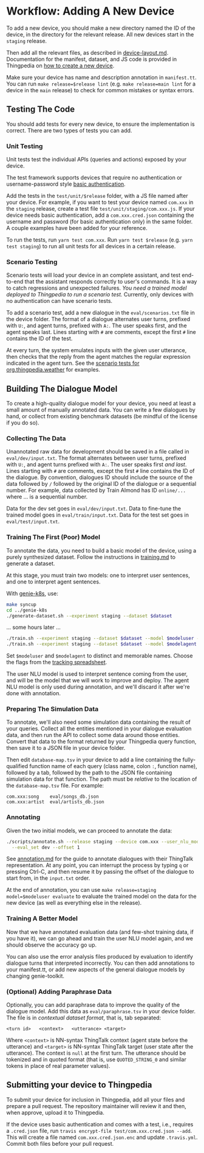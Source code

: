 # Workflow: Adding A New Device

To add a new device, you should make a new directory named the ID of the device,
in the directory for the relevant release. All new devices start in the `staging` release.

Then add all the relevant files, as described in [device-layout.md](device-layout.md).
Documentation for the manifest, dataset, and JS code is provided in Thingpedia on [how to create a new device](https://almond.stanford.edu/doc/thingpedia-tutorial-hello-world.md).

Make sure your device has name and description annotation in `manifest.tt`.
You can run `make release=$release lint` (e.g. `make release=main lint` for a device
in the `main` release) to check for common mistakes or syntax errors.

## Testing The Code

You should add tests for every new device, to ensure the implementation is correct.
There are two types of tests you can add. 

### Unit Testing
Unit tests test the individual APIs (queries and actions) exposed by your device.

The test framework supports devices 
that require no authentication or username-password style 
[basic authentication](https://almond.stanford.edu/thingpedia/developers/thingpedia-device-intro-auth-n-discovery.md#username-and-password). 

Add the tests in the `test/unit/$release` folder, with a JS file named after your
device. For example, if you want to test your device named `com.xxx` in the `staging` release,
create a test file `test/unit/staging/com.xxx.js`.
If your device needs basic authentication, add a `com.xxx.cred.json` containing
the username and password (for basic authentication only) in the same folder.
A couple examples have been added for your reference. 

To run the tests, run `yarn test com.xxx`. Run `yarn test $release` (e.g. `yarn test staging`)
to run all unit tests for all devices in a certain release.

### Scenario Testing

Scenario tests will load your device in an complete assistant, and test end-to-end
that the assistant responds correctly to user's commands. It is a way to catch regressions
and unexpected failures. _You need a trained model deployed to Thingpedia to run a scenario test._ 
Currently, only devices with no authentication can have scenario tests.

To add a scenario test, add a new dialogue in the `eval/scenarios.txt` file in the device folder.
The format of a dialogue alternates user turns, prefixed with `U:`, and agent turns, prefixed
with `A:`. The user speaks first, and the agent speaks last.
Lines starting with `#` are comments, except the first `#` line contains the ID of the test.

At every turn, the system emulates inputs with the given user utterance, then checks
that the reply from the agent matches the regular expression indicated in the agent turn.
See the [scenario tests for org.thingpedia.weather](../universe/org.thingpedia.weather/eval/scenarios.txt)
for examples.

## Building The Dialogue Model

To create a high-quality dialogue model for your device, you need at least a small amount of
manually annotated data. You can write a few dialogues by hand, or collect from existing benchmark datasets
(be mindful of the license if you do so).

### Collecting The Data
Unannotated raw data for development should be saved in a file called in `eval/dev/input.txt`.
The format alternates between user turns, prefixed with `U:`, and agent turns prefixed with `A:`.
The user speaks first _and last_.
Lines starting with `#` are comments, except the first `#` line contains the ID of the dialogue.
By convention, dialogues ID should include the source of the data followed by `/` followed by the original
ID of the dialogue or a sequential number. For example, data collected by Train Almond has ID `online/...`
where ... is a sequential number.

Data for the dev set goes in `eval/dev/input.txt`. Data to fine-tune the trained model goes in `eval/train/input.txt`.
Data for the test set goes in `eval/test/input.txt`.

### Training The First (Poor) Model
To annotate the data, you need to build a basic model of the device, using a purely synthesized
dataset. Follow the instructions in [training.md](training.md) to generate a dataset.

At this stage, you must train two models: one to interpret user sentences, and one to interpret
agent sentences. 

With [genie-k8s](https://github.com/stanford-oval/genie-k8s), use:
```bash
make syncup
cd ../genie-k8s
./generate-dataset.sh --experiment staging --dataset $dataset
```
... some hours later ... 
```bash
./train.sh --experiment staging --dataset $dataset --model $modeluser --task almond_dialogue_nlu -- $flags
./train.sh --experiment staging --dataset $dataset --model $modelagent --task almond_dialogue_nlu_agent -- $flags
```
Set `$modeluser` and `$modelagent` to distinct and memorable names. Choose the flags
from the [tracking spreadsheet](https://docs.google.com/spreadsheets/d/159oZV2aE4Jy7lTzyweSIuy03tU4rh1HPPIr8M8A63wo/edit#gid=1721165007).

The user NLU model is used to interpret sentence coming from the user, and will be the model
that we will work to improve and deploy. The agent NLU model is only used during annotation,
and we'll discard it after we're done with annotation.

### Preparing The Simulation Data

To annotate, we'll also need some simulation data containing the result of your queries.
Collect all the entities mentioned in your dialogue evaluation data, and then run the API
to collect some data around those entities. Convert that data to the format returned by
your Thingpedia query function, then save it to a JSON file in your device folder.

Then edit `database-map.tsv` in your device to add a line containing the fully-qualified
function name of each query (class name, colon `:`, function name), followed by a tab,
followed by the path to the JSON file containing simulation data for that function.
The path must be _relative_ to the location of the `database-map.tsv` file. For example:
```
com.xxx:song    eval/songs_db.json
com.xxx:artist  eval/artists_db.json
```

### Annotating

Given the two initial models, we can proceed to annotate the data:
```bash
./scripts/annotate.sh --release staging --device com.xxx --user_nlu_model $modeluser --agent_nlu_model $modelagent \
  --eval_set dev --offset 1
```

See [annotation.md](annotation.md) for the guide to annotate dialogues with their ThingTalk representation.
At any point, you can interrupt the process by typing `q` or pressing Ctrl-C, and then resume it by passing
the offset of the dialogue to start from, in the `input.txt` order.

At the end of annotation, you can use `make release=staging model=$modeluser evaluate` to
evaluate the trained model on the data for the new device (as well as everything else
in the release).

### Training A Better Model

Now that we have annotated evaluation data (and few-shot training data, if you have it),
we can go ahead and train the user NLU model again, and we should observe the accuracy go up.

You can also use the error analysis files produced by evaluation to identify dialogue turns
that interpreted incorrectly. You can then add annotations to your manifest.tt, or add
new aspects of the general dialogue models by changing genie-toolkit.

### (Optional) Adding Paraphrase Data

Optionally, you can add paraphrase data to improve the quality of the dialogue model. Add this
data as `eval/paraphrase.tsv` in your device folder. The file is in _contextual dataset format_,
that is, tab separated:
```
<turn id>   <context>   <utterance> <target>
```
Where `<context>` is NN-syntax ThingTalk context (agent state before the utterance) and
`<target>` is NN-syntax ThingTalk target (user state after the utterance). The context is `null`
at the first turn. The utterance should be tokenized and in quoted format (that is, use
`QUOTED_STRING_0` and similar tokens in place of real parameter values).

## Submitting your device to Thingpedia
To submit your device for inclusion in Thingpedia, add all your files and prepare a pull
request. The repository maintainer will review it and then, when approve, upload it to
Thingpedia.

If the device uses basic authentication and comes with a test, i.e., requires a `.cred.json` file,
run `travis encrypt-file test/com.xxx.cred.json --add`.
This will create a file named `com.xxx.cred.json.enc` and update `.travis.yml`.
Commit both files before your pull request. 
